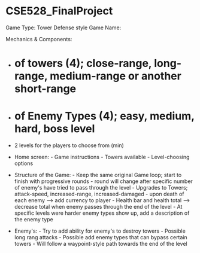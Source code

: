 # CSE528_FinalProject

Game Type: Tower Defense style
Game Name: 

Mechanics & Components:

  - # of towers (4); close-range, long-range, medium-range or another short-range
  - # of Enemy Types (4); easy, medium, hard, boss level
  - 2 levels for the players to choose from (min)
    
  - Home screen:
        - Game instructions
        - Towers available
        - Level-choosing options
    
  - Structure of the Game:
        - Keep the same original Game loop; start to finish with progressive rounds
        - round will change after specific number of enemy's have tried to pass through the level
        - Upgrades to Towers; attack-speed, increased-range, increased-damaged
        - upon death of each enemy --> add currency to player
        - Health bar and health total --> decrease total when enemy passes through the end of the level
        - At specific levels were harder enemy types show up, add a description of the enemy type

  - Enemy's:
        - Try to add ability for enemy's to destroy towers
              - Possible long rang attacks
              - Possible add enemy types that can bypass certain towers
        - Will follow a waypoint-style path towards the end of the level
    
